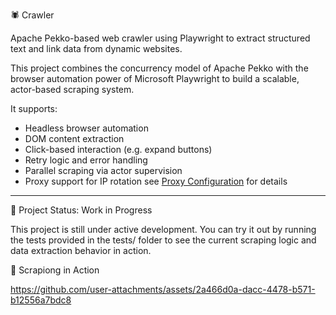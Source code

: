 🕷️ Crawler

Apache Pekko-based web crawler using Playwright to extract structured text and link data from dynamic websites.

This project combines the concurrency model of Apache Pekko with the browser automation power of Microsoft Playwright to build a scalable, 
actor-based scraping system. 

It supports:

- Headless browser automation
- DOM content extraction
- Click-based interaction (e.g. expand buttons)
- Retry logic and error handling
- Parallel scraping via actor supervision
- Proxy support for IP rotation
  see [Proxy Configuration](src/main/resources/application.conf) for details
---
🚧 Project Status: Work in Progress

This project is still under active development.
You can try it out by running the tests provided in the tests/ folder to see the current scraping logic and data extraction behavior in action.

🎥 Scrapiong in Action

https://github.com/user-attachments/assets/2a466d0a-dacc-4478-b571-b12556a7bdc8

